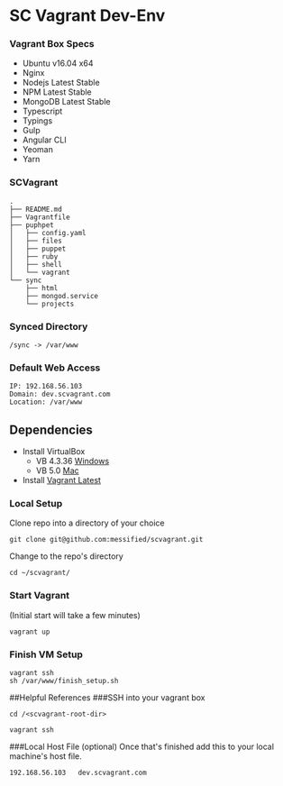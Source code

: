 SC Vagrant Dev-Env
======================

### Vagrant Box Specs
* Ubuntu v16.04 x64
* Nginx
* Nodejs Latest Stable
* NPM Latest Stable
* MongoDB Latest Stable
* Typescript
* Typings
* Gulp
* Angular CLI
* Yeoman
* Yarn

### SCVagrant
```
.
├── README.md
├── Vagrantfile
├── puphpet
│   ├── config.yaml
│   ├── files
│   ├── puppet
│   ├── ruby
│   ├── shell
│   └── vagrant
└── sync
    ├── html
    ├── mongod.service
    └── projects
```
### Synced Directory

```
/sync -> /var/www
```

### Default Web Access
```
IP: 192.168.56.103
Domain: dev.scvagrant.com
Location: /var/www
```

## Dependencies

* Install VirtualBox
  * VB 4.3.36 [Windows](https://s3.amazonaws.com/scasinos-dev/vagrant/VirtualBox-4.3.36-105129-Win.exe)
  * VB 5.0 [Mac](http://download.virtualbox.org/virtualbox/5.0.0/VirtualBox-5.0.0-101573-OSX.dmg)
* Install [Vagrant Latest](https://www.vagrantup.com/downloads.html)

### Local Setup
Clone repo into a directory of your choice
```
git clone git@github.com:messified/scvagrant.git
```

Change to the repo's directory
```
cd ~/scvagrant/
```

### Start Vagrant
(Initial start will take a few minutes)
```
vagrant up
```

### Finish VM Setup
```
vagrant ssh
sh /var/www/finish_setup.sh
```

##Helpful References
###SSH into your vagrant box
```
cd /<scvagrant-root-dir>

vagrant ssh
```

###Local Host File (optional)
Once that's finished add this to your local machine's host file.
```
192.168.56.103   dev.scvagrant.com
```

